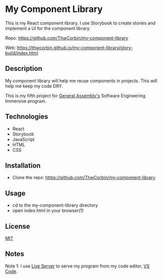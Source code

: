 # My Component Library

This is my React component library. I use Storybook to create stories and
implement a UI for the component library.

Repo: https://github.com/ThwCorbin/my-component-library

Web: https://thwcorbin.github.io/my-component-library/story-build/index.html

## Description

My component library will help me reuse components in projects. This will help
me keep my code DRY.

This is my fifth project for
[General Assembly's](https://generalassemb.ly/ "General Assembly homepage")
Software Engineering Immersive program.

## Technologies

- React
- Storybook
- JavaScript
- HTML
- CSS

## Installation

- Clone the repo: https://github.com/ThwCorbin/my-component-library

## Usage

- cd to the my-component-library directory
- open index.html in your browser(1)

## License

[MIT](LICENSE.txt "MIT License text file")

## Notes

Note 1: I use
[Live Server](https://marketplace.visualstudio.com/items?itemName=ritwickdey.LiveServer "Live Server extension")
to serve my program from my code editor,
[VS Code](https://code.visualstudio.com/ "Visual Studio Code editor").
